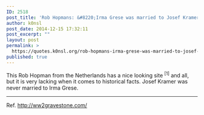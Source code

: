 ```yaml
---
ID: 2518
post_title: 'Rob Hopmans: &#8220;Irma Grese was married to Josef Kramer!&#8221;'
author: k0nsl
post_date: 2014-12-15 17:32:11
post_excerpt: ""
layout: post
permalink: >
  https://quotes.k0nsl.org/rob-hopmans-irma-grese-was-married-to-josef-kramer.html
published: true
---
```

This Rob Hopman from the Netherlands has a nice looking site <sup>[1]</sup> and all, but it is very lacking when it comes to historical facts. Josef Kramer was never married to Irma Grese.

<hr />

Ref.
http://ww2gravestone.com/